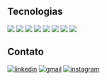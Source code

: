 ## Tecnologias
[![](https://img.shields.io/badge/HTML5-E34F26?style=for-the-badge&logo=html5&logoColor=white)]()
[![](https://img.shields.io/badge/CSS3-1572B6?style=for-the-badge&logo=css3&logoColor=white)]()
[![](https://img.shields.io/badge/TypeScript-007ACC?style=for-the-badge&logo=typescript&logoColor=white)]()
[![](https://img.shields.io/badge/Node.js-43853D?style=for-the-badge&logo=node.js&logoColor=white)]()
[![](https://img.shields.io/badge/Express.js-404D59?style=for-the-badge)]()
[![](https://img.shields.io/badge/Jest-323330?style=for-the-badge&logo=Jest&logoColor=white)]()
[![](https://img.shields.io/badge/React-20232A?style=for-the-badge&logo=react&logoColor=61DAFB)]()
[![](https://img.shields.io/badge/Material--UI-0081CB?style=for-the-badge&logo=material-ui&logoColor=white)]()

## Contato
[![linkedin](https://img.shields.io/badge/LinkedIn-0077B5?style=for-the-badge&logo=linkedin&logoColor=white)](https://www.linkedin.com/in/samueldbferreira/)
[![gmail](https://img.shields.io/badge/Gmail-D14836?style=for-the-badge&logo=gmail&logoColor=white)](mailto:samuel.assuncao@usp.br)
[![instagram](https://img.shields.io/badge/Instagram-E4405F?style=for-the-badge&logo=instagram&logoColor=white)](https://www.instagram.com/samueldbferreira)

